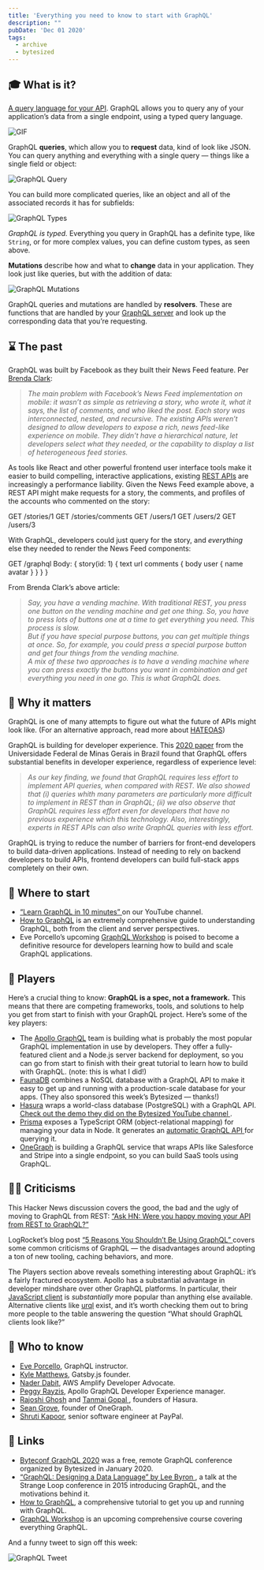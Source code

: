 ```yaml
---
title: 'Everything you need to know to start with GraphQL'
description: ""
pubDate: 'Dec 01 2020'
tags:
  - archive
  - bytesized
---
```



## **🎓 What is it?**

[A query language for your API](https://graphql.org/). GraphQL allows you to query any of your application’s data from a single endpoint, using a typed query language.

![GIF](https://f000.backblazeb2.com/file/bytesized-assets/images/graphql.gif)

GraphQL ****queries****, which allow you to ****request**** data, kind of look like JSON. You can query anything and everything with a single query — things like a single field or object:

![GraphQL Query](https://f000.backblazeb2.com/file/bytesized-assets/images/graphql-query.png)

You can build more complicated queries, like an object and all of the associated records it has for subfields:

![GraphQL Types](https://f000.backblazeb2.com/file/bytesized-assets/images/graphql-types.png)

*GraphQL is typed.* Everything you query in GraphQL has a definite type, like `String`, or for more complex values, you can define custom types, as seen above.

****Mutations**** describe how and what to ****change**** data in your application. They look just like queries, but with the addition of data:

![GraphQL Mutations](https://f000.backblazeb2.com/file/bytesized-assets/images/graphql-mutations.png)

GraphQL queries and mutations are handled by ****resolvers****. These are functions that are handled by your [GraphQL server](https://graphql.org/code/) and look up the corresponding data that you’re requesting.

## **⌛ The past**

GraphQL was built by Facebook as they built their News Feed feature. Per [Brenda Clark](https://levelup.gitconnected.com/what-is-graphql-87fc7687b042):

> *The main problem with Facebook’s News Feed implementation on mobile: it wasn’t as simple as retrieving a story, who wrote it, what it says, the list of comments, and who liked the post. Each story was interconnected, nested, and recursive. The existing APIs weren’t designed to allow developers to expose a rich, news feed-like experience on mobile. They didn’t have a hierarchical nature, let developers select what they needed, or the capability to display a list of heterogeneous feed stories.*

As tools like React and other powerful frontend user interface tools make it easier to build compelling, interactive applications, existing [REST APIs](https://www.smashingmagazine.com/2018/01/understanding-using-rest-api/) are increasingly a performance liability. Given the News Feed example above, a REST API might make requests for a story, the comments, and profiles of the accounts who commented on the story:

GET /stories/1 GET /stories/comments GET /users/1 GET /users/2 GET /users/3

With GraphQL, developers could just query for the story, and *everything* else they needed to render the News Feed components:

GET /graphql Body: { story(id: 1) { text url comments { body user { name avatar } } } }

From Brenda Clark’s above article:

> *Say, you have a vending machine. With traditional REST, you press one button on the vending machine and get one thing. So, you have to press lots of buttons one at a time to get everything you need. This process is slow.*   
> *But if you have special purpose buttons, you can get multiple things at once. So, for example, you could press a special purpose button and get four things from the vending machine.*   
> *A mix of these two approaches is to have a vending machine where you can press exactly the buttons you want in combination and get everything you need in one go. This is what GraphQL does.*

## **🤔 Why it matters**

GraphQL is one of many attempts to figure out what the future of APIs might look like. (For an alternative approach, read more about [HATEOAS](https://recaffeinate.co/post/what-is-hateoas/))

GraphQL is building for developer experience. This [2020 paper](https://arxiv.org/pdf/2003.04761.pdf) from the Universidade Federal de Minas Gerais in Brazil found that GraphQL offers substantial benefits in developer experience, regardless of experience level:

> *As our key finding, we found that GraphQL requires less effort to implement API queries, when compared with REST. We also showed that (i) queries whith many parameters are particularly more difficult to implement in REST than in GraphQL; (ii) we also observe that GraphQL requires less effort even for developers that have no previous experience which this technology. Also, interestingly, experts in REST APIs can also write GraphQL queries with less effort.*

GraphQL is trying to reduce the number of barriers for front-end developers to build data-driven applications. Instead of needing to rely on backend developers to build APIs, frontend developers can build full-stack apps completely on their own.

## **👶 Where to start**

- [“Learn GraphQL in 10 minutes” ](https://www.youtube.com/watch?v=HWE1zlhQiT8)on our YouTube channel.
- [How to GraphQL](https://www.howtographql.com/) is an extremely comprehensive guide to understanding GraphQL, both from the client and server perspectives.
- Eve Porcello’s upcoming [GraphQL Workshop](https://www.graphqlworkshop.com/) is poised to become a definitive resource for developers learning how to build and scale GraphQL applications.

## **📌 Players**

Here’s a crucial thing to know: ****GraphQL is a spec, not a framework.**** This means that there are competing frameworks, tools, and solutions to help you get from start to finish with your GraphQL project. Here’s some of the key players:

- The [Apollo GraphQL](https://www.apollographql.com/) team is building what is probably the most popular GraphQL implementation in use by developers. They offer a fully-featured client and a Node.js server backend for deployment, so you can go from start to finish with their great tutorial to learn how to build with GraphQL. (note: this is what I did!)
- [FaunaDB](https://fauna.com/) combines a NoSQL database with a GraphQL API to make it easy to get up and running with a production-scale database for your apps. (They also sponsored this week’s Bytesized — thanks!)
- [Hasura](https://hasura.io/) wraps a world-class database (PostgreSQL) with a GraphQL API. [Check out the demo they did on the Bytesized YouTube channel ](https://www.youtube.com/watch?v=xNcxdGaUGqI&t=432s).
- [Prisma](https://www.prisma.io/) exposes a TypeScript ORM (object-relational mapping) for managing your data in Node. It generates an [automatic GraphQL API ](https://www.prisma.io/docs/concepts/overview/prisma-in-your-stack/graphql)for querying it.
- [OneGraph](https://www.onegraph.com/docs/) is building a GraphQL service that wraps APIs like Salesforce and Stripe into a single endpoint, so you can build SaaS tools using GraphQL.

## **🙅‍♀️ Criticisms**

This Hacker News discussion covers the good, the bad and the ugly of moving to GraphQL from REST: [“Ask HN: Were you happy moving your API from REST to GraphQL?”](https://news.ycombinator.com/item?id=17565508)

LogRocket’s blog post [“5 Reasons You Shouldn’t Be Using GraphQL” ](https://blog.logrocket.com/5-reasons-you-shouldnt-be-using-graphql-61c7846e7ed3/)covers some common criticisms of GraphQL — the disadvantages around adopting a ton of new tooling, caching behaviors, and more.

The Players section above reveals something interesting about GraphQL: it’s a fairly fractured ecosystem. Apollo has a substantial advantage in developer mindshare over other GraphQL platforms. In particular, their [JavaScript client](https://github.com/apollographql/apollo-client) is *substantially* more popular than anything else available. Alternative clients like [urql](https://github.com/FormidableLabs/urql) exist, and it’s worth checking them out to bring more people to the table answering the question “What should GraphQL clients look like?”

## **🙋 Who to know**

- [Eve Porcello](https://twitter.com/eveporcello), GraphQL instructor.
- [Kyle Matthews](https://twitter.com/kylemathews), Gatsby.js founder.
- [Nader Dabit](https://twitter.com/dabit3), AWS Amplify Developer Advocate.
- [Peggy Rayzis](https://twitter.com/peggyrayzis), Apollo GraphQL Developer Experience manager.
- [Rajoshi Ghosh](https://twitter.com/rajoshighosh) and [Tanmai Gopal ](https://twitter.com/tanmaigo), founders of Hasura.
- [Sean Grove](https://twitter.com/sgrove), founder of OneGraph.
- [Shruti Kapoor](https://twitter.com/shrutikapoor08), senior software engineer at PayPal.

## **🔗 Links**

- [Byteconf GraphQL 2020](https://www.youtube.com/watch?v=IPQ-eBM9-BY) was a free, remote GraphQL conference organized by Bytesized in January 2020.
- [“GraphQL: Designing a Data Language” by Lee Byron ](https://www.youtube.com/watch?v=Oh5oC98ztvI), a talk at the Strange Loop conference in 2015 introducing GraphQL, and the motivations behind it.
- [How to GraphQL](https://www.howtographql.com/), a comprehensive tutorial to get you up and running with GraphQL.
- [GraphQL Workshop](https://www.graphqlworkshop.com/) is an upcoming comprehensive course covering everything GraphQL.

And a funny tweet to sign off this week:

![GraphQL Tweet](https://f000.backblazeb2.com/file/bytesized-assets/images/graphql-tweet.png)
